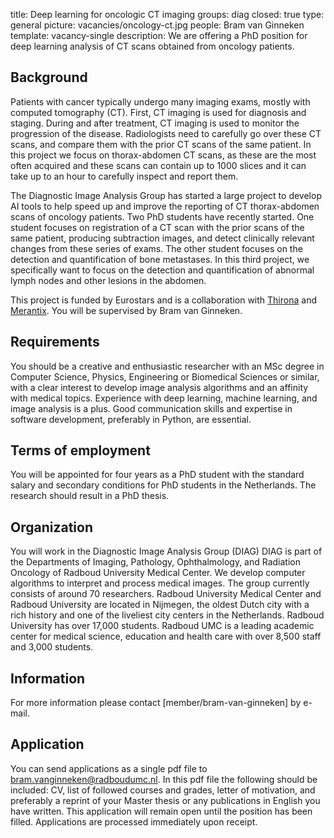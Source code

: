 title: Deep learning for oncologic CT imaging
groups: diag
closed: true
type: general
picture: vacancies/oncology-ct.jpg
people: Bram van Ginneken 
template: vacancy-single
description: We are offering a PhD position for deep learning analysis of CT scans obtained from oncology patients.

## Background
Patients with cancer typically undergo many imaging exams, mostly with computed tomography (CT). First, CT imaging is used for diagnosis and staging. During and after treatment, CT imaging is used to monitor the progression of the disease. Radiologists need to carefully go over these CT scans, and compare them with the prior CT scans of the same patient. In this project we focus on thorax-abdomen CT scans, as these are the most often acquired and these scans can contain up to 1000 slices and it can take up to an hour to carefully inspect and report them.

The Diagnostic Image Analysis Group has started a large project to develop AI tools to help speed up and improve the reporting of CT thorax-abdomen scans of oncology patients. Two PhD students have recently started. One student focuses on registration of a CT scan with the prior scans of the same patient, producing subtraction images, and detect clinically relevant changes from these series of exams. The other student focuses on the detection and quantification of bone metastases. In this third project, we specifically want to focus on the detection and quantification of abnormal lymph nodes and other lesions in the abdomen.

This project is funded by Eurostars and is a collaboration with [Thirona](https://thirona.eu/) and [Merantix](https://www.merantix.com/). You will be supervised by Bram van Ginneken.

## Requirements
You should be a creative and enthusiastic researcher with an MSc degree in Computer Science, Physics, Engineering or Biomedical Sciences or similar, with a clear interest to develop image analysis algorithms and an affinity with medical topics. Experience with deep learning, machine learning, and image analysis is a plus. Good communication skills and expertise in software development, preferably in Python, are essential.

## Terms of employment
You will be appointed for four years as a PhD student with the standard salary and secondary conditions for PhD students in the Netherlands. The research should result in a PhD thesis.

## Organization
You will work in the Diagnostic Image Analysis Group (DIAG) DIAG is part of the Departments of Imaging, Pathology, Ophthalmology, and Radiation Oncology of Radboud University Medical Center. We develop computer algorithms to interpret and process medical images. The group currently consists of around 70 researchers. Radboud University Medical Center and Radboud University are located in Nijmegen, the oldest Dutch city with a rich history and one of the liveliest city centers in the Netherlands. Radboud University has over 17,000 students. Radboud UMC is a leading academic center for medical science, education and health care with over 8,500 staff and 3,000 students.

## Information
For more information please contact [member/bram-van-ginneken] by e-mail.

## Application
You can send applications as a single pdf file to bram.vanginneken@radboudumc.nl. In this pdf file the following should be included: CV, list of followed courses and grades, letter of motivation, and preferably a reprint of your Master thesis or any publications in English you have written. This application will remain open until the position has been filled. Applications are processed immediately upon receipt.
